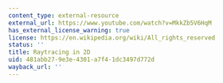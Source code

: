 ```yaml
---
content_type: external-resource
external_url: https://www.youtube.com/watch?v=MkkZb5V6HqM
has_external_license_warning: true
license: https://en.wikipedia.org/wiki/All_rights_reserved
status: ''
title: Raytracing in 2D
uid: 481abb27-9e3e-4301-a7f4-1dc3497d772d
wayback_url: ''
---
```

